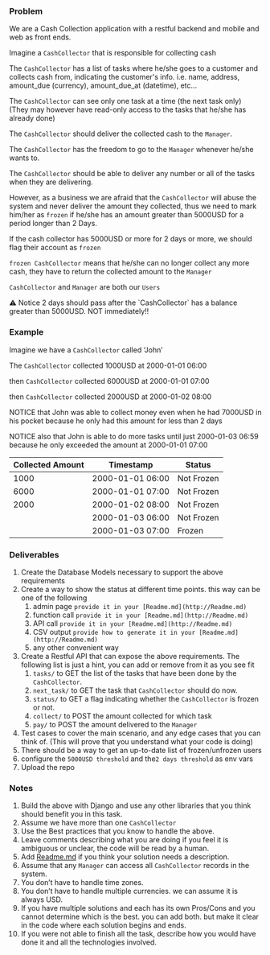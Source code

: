 ### Problem

We are a Cash Collection application with a restful backend and mobile and web as front ends.

Imagine a `CashCollector` that is responsible for collecting cash

The `CashCollector` has a list of tasks where he/she goes to a customer and collects cash from, indicating the customer's info. i.e. name, address, amount_due (currency), amount_due_at (datetime), etc…

The `CashCollector` can see only one task at a time (the next task only) (They may however have read-only access to the tasks that he/she has already done)

The `CashCollector` should deliver the collected cash to the `Manager`.

The `CashCollector` has the freedom to go to the `Manager` whenever he/she wants to.

The `CashCollector` should be able to deliver any number or all of the tasks when they are delivering.

However, as a business we are afraid that the `CashCollector` will abuse the system and never deliver the amount they collected, thus we need to mark him/her as `frozen` if he/she has an amount greater than 5000USD for a period longer than 2 Days.

If the cash collector has 5000USD or more for 2 days or more, we should flag their account as `frozen`

`frozen CashCollector` means that he/she can no longer collect any more cash, they have to return the collected amount to the `Manager`

`CashCollector` and `Manager` are both our `Users`

<aside>
⚠️ Notice
2 days should pass after the `CashCollector` has a balance greater than 5000USD. NOT immediately!!

</aside>

### Example

Imagine we have a `CashCollector` called ‘John’

The `CashCollector` collected 1000USD at 2000-01-01 06:00

then `CashCollector` collected 6000USD at 2000-01-01 07:00

then `CashCollector` collected 2000USD at 2000-01-02 08:00

NOTICE that John was able to collect money even when he had 7000USD in his pocket because he only had this amount for less than 2 days

NOTICE also that John is able to do more tasks until just 2000-01-03 06:59 because he only exceeded the amount at  2000-01-01 07:00

| Collected Amount | Timestamp | Status |
| --- | --- | --- |
| 1000 | 2000-01-01 06:00 | Not Frozen |
| 6000 | 2000-01-01 07:00 | Not Frozen |
| 2000 | 2000-01-02 08:00 | Not Frozen |
|  | 2000-01-03 06:00 | Not Frozen |
|  | 2000-01-03 07:00 | Frozen |

### Deliverables

1. Create the Database Models necessary to support the above requirements
2. Create a way to show the status at different time points. this way can be one of the following
    1. admin page `provide it in your [Readme.md](http://Readme.md)`
    2. function call `provide it in your [Readme.md](http://Readme.md)`
    3. API call `provide it in your [Readme.md](http://Readme.md)`
    4. CSV output `provide how to generate it in your [Readme.md](http://Readme.md)`
    5. any other convenient way 
3. Create a Restful API that can expose the above requirements. The following list is just a hint, you can add or remove from it as you see fit
    1.  `tasks/`  to GET the list of the tasks that have been done by the `CashCollector`.
    2. `next_task/` to GET the task that `CashCollector` should do now.
    3. `status/` to GET a flag indicating whether the `CashCollector` is frozen or not.
    4. `collect/` to POST the amount collected for which task
    5. `pay/` to POST the amount delivered to the `Manager`
4. Test cases to cover the main scenario, and any edge cases that you can think of. (This will prove that you understand what your code is doing)
5. There should be a way to get an up-to-date list of frozen/unfrozen users
6. configure the `5000USD threshold` and the`2 days threshold` as env vars
7. Upload the repo

### Notes

1. Build the above with Django and use any other libraries that you think should benefit you in this task.
2. Assume we have more than one `CashCollector`
3. Use the Best practices that you know to handle the above.
4. Leave comments describing what you are doing if you feel it is ambiguous or unclear, the code will be read by a human.
5. Add [Readme.md](http://Readme.md) if you think your solution needs a description.
6. Assume that any `Manager` can access all `CashCollector` records in the system.
7. You don’t have to handle time zones.
8. You don’t have to handle multiple currencies. we can assume it is always USD.
9. If you have multiple solutions and each has its own Pros/Cons and you cannot determine which is the best. you can add both. but make it clear in the code where each solution begins and ends.
10. If you were not able to finish all the task, describe how you would have done it and all the technologies involved.
